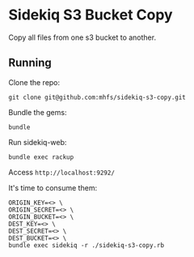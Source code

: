 # Sidekiq S3 Bucket Copy

Copy all files from one s3 bucket to another.

## Running

Clone the repo:

```
git clone git@github.com:mhfs/sidekiq-s3-copy.git
```

Bundle the gems:

```
bundle
```

Run sidekiq-web:

```
bundle exec rackup
```

Access `http://localhost:9292/`

It's time to consume them:

```
ORIGIN_KEY=<> \
ORIGIN_SECRET=<> \
ORIGIN_BUCKET=<> \
DEST_KEY=<> \
DEST_SECRET=<> \
DEST_BUCKET=<> \
bundle exec sidekiq -r ./sidekiq-s3-copy.rb
```
